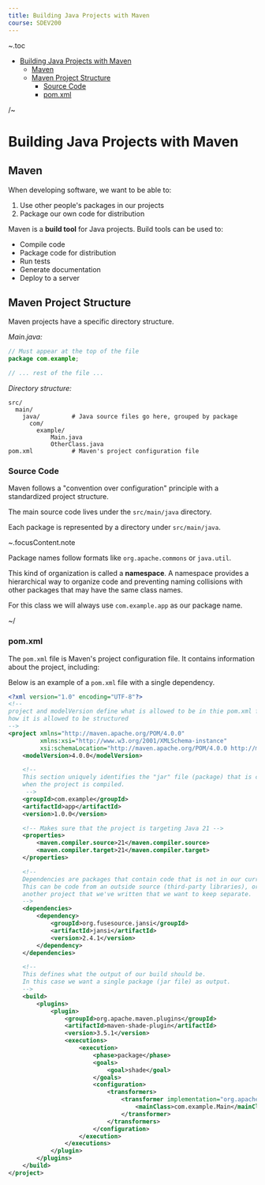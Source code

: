 ```yaml
---
title: Building Java Projects with Maven
course: SDEV200
---
```


~.toc

- [Building Java Projects with Maven](#building-java-projects-with-maven)
  - [Maven](#maven)
  - [Maven Project Structure](#maven-project-structure)
    - [Source Code](#source-code)
    - [pom.xml](#pomxml)

/~

# Building Java Projects with Maven

## Maven

When developing software, we want to be able to:

1. Use other people's packages in our projects
1. Package our own code for distribution

Maven is a **build tool** for Java projects. Build tools can be used to:

- Compile code
- Package code for distribution
- Run tests
- Generate documentation
- Deploy to a server

## Maven Project Structure

Maven projects have a specific directory structure.

_Main.java:_

```java
// Must appear at the top of the file
package com.example;

// ... rest of the file ...
```

_Directory structure:_

```
src/
  main/
    java/         # Java source files go here, grouped by package
      com/
        example/
            Main.java
            OtherClass.java
pom.xml           # Maven's project configuration file
```

### Source Code

Maven follows a "convention over configuration" principle with a standardized project structure.

The main source code lives under the `src/main/java` directory.

Each package is represented by a directory under `src/main/java`.

~.focusContent.note

Package names follow formats like `org.apache.commons` or `java.util`.

This kind of organization is called a **namespace**. A namespace provides a hierarchical way to organize code and preventing naming collisions with other packages that may have the same class names.

For this class we will always use `com.example.app` as our package name.

~/

### pom.xml

The `pom.xml` file is Maven's project configuration file. It contains information about the project, including:

Below is an example of a `pom.xml` file with a single dependency.

```xml
<?xml version="1.0" encoding="UTF-8"?>
<!--
project and modelVersion define what is allowed to be in thie pom.xml file, and
how it is allowed to be structured
-->
<project xmlns="http://maven.apache.org/POM/4.0.0"
         xmlns:xsi="http://www.w3.org/2001/XMLSchema-instance"
         xsi:schemaLocation="http://maven.apache.org/POM/4.0.0 http://maven.apache.org/xsd/maven-4.0.0.xsd">
    <modelVersion>4.0.0</modelVersion>

    <!--
    This section uniquely identifies the "jar" file (package) that is created
    when the project is compiled.
     -->
    <groupId>com.example</groupId>
    <artifactId>app</artifactId>
    <version>1.0.0</version>

    <!-- Makes sure that the project is targeting Java 21 -->
    <properties>
        <maven.compiler.source>21</maven.compiler.source>
        <maven.compiler.target>21</maven.compiler.target>
    </properties>

    <!--
    Dependencies are packages that contain code that is not in our current project.
    This can be code from an outside source (third-party libraries), or code from
    another project that we've written that we want to keep separate.
    -->
    <dependencies>
        <dependency>
            <groupId>org.fusesource.jansi</groupId>
            <artifactId>jansi</artifactId>
            <version>2.4.1</version>
        </dependency>
    </dependencies>

    <!--
    This defines what the output of our build should be.
    In this case we want a single package (jar file) as output.
    -->
    <build>
        <plugins>
            <plugin>
                <groupId>org.apache.maven.plugins</groupId>
                <artifactId>maven-shade-plugin</artifactId>
                <version>3.5.1</version>
                <executions>
                    <execution>
                        <phase>package</phase>
                        <goals>
                            <goal>shade</goal>
                        </goals>
                        <configuration>
                            <transformers>
                                <transformer implementation="org.apache.maven.plugins.shade.resource.ManifestResourceTransformer">
                                    <mainClass>com.example.Main</mainClass>
                                </transformer>
                            </transformers>
                        </configuration>
                    </execution>
                </executions>
            </plugin>
        </plugins>
    </build>
</project>
```
